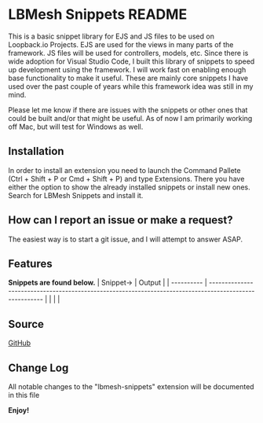 # LBMesh Snippets README

This is a basic snippet library for EJS and JS files to be used on Loopback.io Projects.  EJS are used for the views in many parts of the framework.  JS files will be used for controllers, models, etc.  Since there is wide adoption for Visual Studio Code, I built this library of snippets to speed up development using the framework.  I will work fast on enabling enough base functionality to make it useful.  These are mainly core snippets I have used over the past couple of years while this framework idea was still in my mind. 

Please let me know if there are issues with the snippets or other ones that could be built and/or that might be useful.  As of now I am primarily working off Mac, but will test for Windows as well.


## Installation

In order to install an extension you need to launch the Command Pallete (Ctrl + Shift + P or Cmd + Shift + P) and type Extensions. There you have either the option to show the already installed snippets or install new ones. Search for LBMesh Snippets and install it.

## How can I report an issue or make a request?

The easiest way is to start a git issue, and I will attempt to answer ASAP.

## Features

**Snippets are found below.**
| Snippet→   | Output                                                                                                  |
| ---------- | ------------------------------------------------------------------------------------------------------- |
|       |                                                                                  |

## Source

[GitHub](https://github.com/lbmesh/lbmesh-vscode-snippets)

## Change Log

All notable changes to the "lbmesh-snippets" extension will be documented in this file

**Enjoy!**